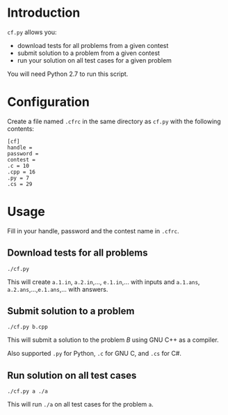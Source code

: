 # Introduction

`cf.py` allows you:

 * download tests for all problems from a given contest
 * submit solution to a problem from a given contest
 * run your solution on all test cases for a given problem

You will need Python 2.7 to run this script.

# Configuration

Create a file named `.cfrc` in the same directory as `cf.py` with the following contents:

```
[cf]
handle =
password =
contest =
.c = 10
.cpp = 16
.py = 7
.cs = 29
```
# Usage

Fill in your handle, password and the contest name in `.cfrc`.

## Download tests for all problems

```
./cf.py
```

This will create `a.1.in`, `a.2.in`,..., `e.1.in`,... with inputs
and `a.1.ans`, `a.2.ans`,...,`e.1.ans`,... with answers.

## Submit solution to a problem

```
./cf.py b.cpp
```

This will submit a solution to the problem *B* using GNU C++ as a compiler.

Also supported `.py` for Python, `.c` for GNU C, and `.cs` for C#.

## Run solution on all test cases

```
./cf.py a ./a
```

This will run `./a` on all test cases for the problem `a`.
